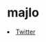 # majlo
<li class="menu-item menu-item-downloads"> <a href="https://twitter.com/kubsonix07" rel="section"><i class="menu-item-icon fa fa-fw fa-downloads"></i>Twitter</a>
